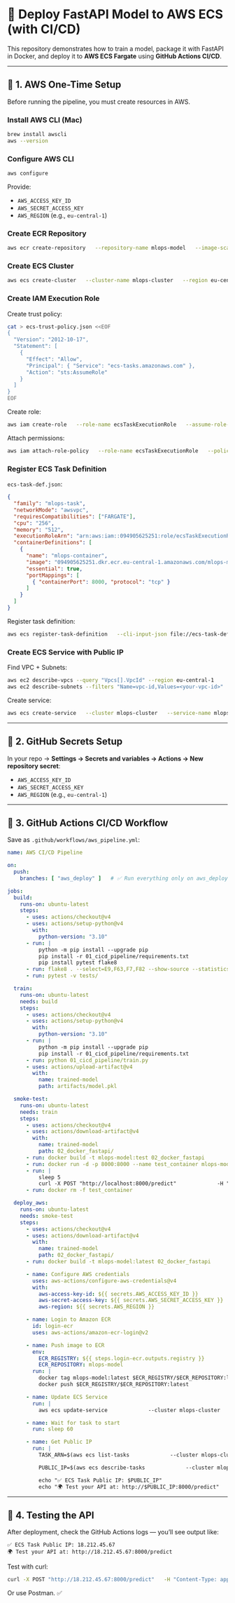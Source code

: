 # 🚀 Deploy FastAPI Model to AWS ECS (with CI/CD)

This repository demonstrates how to train a model, package it with FastAPI in Docker, and deploy it to **AWS ECS Fargate** using **GitHub Actions CI/CD**.

---

## 🔹 1. AWS One-Time Setup

Before running the pipeline, you must create resources in AWS.

### Install AWS CLI (Mac)
```bash
brew install awscli
aws --version
```

### Configure AWS CLI
```bash
aws configure
```
Provide:
- `AWS_ACCESS_KEY_ID`
- `AWS_SECRET_ACCESS_KEY`
- `AWS_REGION` (e.g., `eu-central-1`)

### Create ECR Repository
```bash
aws ecr create-repository   --repository-name mlops-model   --image-scanning-configuration scanOnPush=true   --region eu-central-1
```

### Create ECS Cluster
```bash
aws ecs create-cluster   --cluster-name mlops-cluster   --region eu-central-1
```

### Create IAM Execution Role
Create trust policy:
```bash
cat > ecs-trust-policy.json <<EOF
{
  "Version": "2012-10-17",
  "Statement": [
    {
      "Effect": "Allow",
      "Principal": { "Service": "ecs-tasks.amazonaws.com" },
      "Action": "sts:AssumeRole"
    }
  ]
}
EOF
```

Create role:
```bash
aws iam create-role   --role-name ecsTaskExecutionRole   --assume-role-policy-document file://ecs-trust-policy.json
```

Attach permissions:
```bash
aws iam attach-role-policy   --role-name ecsTaskExecutionRole   --policy-arn arn:aws:iam::aws:policy/service-role/AmazonECSTaskExecutionRolePolicy
```

### Register ECS Task Definition
`ecs-task-def.json`:
```json
{
  "family": "mlops-task",
  "networkMode": "awsvpc",
  "requiresCompatibilities": ["FARGATE"],
  "cpu": "256",
  "memory": "512",
  "executionRoleArn": "arn:aws:iam::094905625251:role/ecsTaskExecutionRole",
  "containerDefinitions": [
    {
      "name": "mlops-container",
      "image": "094905625251.dkr.ecr.eu-central-1.amazonaws.com/mlops-model:latest",
      "essential": true,
      "portMappings": [
        { "containerPort": 8000, "protocol": "tcp" }
      ]
    }
  ]
}
```

Register task definition:
```bash
aws ecs register-task-definition   --cli-input-json file://ecs-task-def.json
```

### Create ECS Service with Public IP
Find VPC + Subnets:
```bash
aws ec2 describe-vpcs --query "Vpcs[].VpcId" --region eu-central-1
aws ec2 describe-subnets --filters "Name=vpc-id,Values=<your-vpc-id>"   --query "Subnets[].SubnetId" --region eu-central-1
```

Create service:
```bash
aws ecs create-service   --cluster mlops-cluster   --service-name mlops-service   --task-definition mlops-task   --desired-count 1   --launch-type FARGATE   --network-configuration "awsvpcConfiguration={subnets=[subnet-aaa,subnet-bbb],assignPublicIp=ENABLED}"   --region eu-central-1
```

---

## 🔹 2. GitHub Secrets Setup

In your repo → **Settings → Secrets and variables → Actions → New repository secret**:

- `AWS_ACCESS_KEY_ID`
- `AWS_SECRET_ACCESS_KEY`
- `AWS_REGION` (e.g., `eu-central-1`)

---

## 🔹 3. GitHub Actions CI/CD Workflow

Save as `.github/workflows/aws_pipeline.yml`:

```yaml
name: AWS CI/CD Pipeline

on:
  push:
    branches: [ "aws_deploy" ]   # ✅ Run everything only on aws_deploy branch

jobs:
  build:
    runs-on: ubuntu-latest
    steps:
      - uses: actions/checkout@v4
      - uses: actions/setup-python@v4
        with:
          python-version: "3.10"
      - run: |
          python -m pip install --upgrade pip
          pip install -r 01_cicd_pipeline/requirements.txt
          pip install pytest flake8
      - run: flake8 . --select=E9,F63,F7,F82 --show-source --statistics
      - run: pytest -v tests/

  train:
    runs-on: ubuntu-latest
    needs: build
    steps:
      - uses: actions/checkout@v4
      - uses: actions/setup-python@v4
        with:
          python-version: "3.10"
      - run: |
          python -m pip install --upgrade pip
          pip install -r 01_cicd_pipeline/requirements.txt
      - run: python 01_cicd_pipeline/train.py
      - uses: actions/upload-artifact@v4
        with:
          name: trained-model
          path: artifacts/model.pkl

  smoke-test:
    runs-on: ubuntu-latest
    needs: train
    steps:
      - uses: actions/checkout@v4
      - uses: actions/download-artifact@v4
        with:
          name: trained-model
          path: 02_docker_fastapi/
      - run: docker build -t mlops-model:test 02_docker_fastapi
      - run: docker run -d -p 8000:8000 --name test_container mlops-model:test
      - run: |
          sleep 5
          curl -X POST "http://localhost:8000/predict"             -H "Content-Type: application/json"             -d '{"features":[5.1,3.5,1.4,0.2]}'
      - run: docker rm -f test_container

  deploy_aws:
    runs-on: ubuntu-latest
    needs: smoke-test
    steps:
      - uses: actions/checkout@v4
      - uses: actions/download-artifact@v4
        with:
          name: trained-model
          path: 02_docker_fastapi/
      - run: docker build -t mlops-model:latest 02_docker_fastapi

      - name: Configure AWS credentials
        uses: aws-actions/configure-aws-credentials@v4
        with:
          aws-access-key-id: ${{ secrets.AWS_ACCESS_KEY_ID }}
          aws-secret-access-key: ${{ secrets.AWS_SECRET_ACCESS_KEY }}
          aws-region: ${{ secrets.AWS_REGION }}

      - name: Login to Amazon ECR
        id: login-ecr
        uses: aws-actions/amazon-ecr-login@v2

      - name: Push image to ECR
        env:
          ECR_REGISTRY: ${{ steps.login-ecr.outputs.registry }}
          ECR_REPOSITORY: mlops-model
        run: |
          docker tag mlops-model:latest $ECR_REGISTRY/$ECR_REPOSITORY:latest
          docker push $ECR_REGISTRY/$ECR_REPOSITORY:latest

      - name: Update ECS Service
        run: |
          aws ecs update-service             --cluster mlops-cluster             --service mlops-service             --force-new-deployment

      - name: Wait for task to start
        run: sleep 60

      - name: Get Public IP
        run: |
          TASK_ARN=$(aws ecs list-tasks             --cluster mlops-cluster             --service-name mlops-service             --query "taskArns[0]" --output text)

          PUBLIC_IP=$(aws ecs describe-tasks             --cluster mlops-cluster             --tasks $TASK_ARN             --query "tasks[0].attachments[0].details[?name=='publicIPv4Address'].value"             --output text)

          echo "✅ ECS Task Public IP: $PUBLIC_IP"
          echo "🌍 Test your API at: http://$PUBLIC_IP:8000/predict"
```

---

## 🔹 4. Testing the API

After deployment, check the GitHub Actions logs — you’ll see output like:

```
✅ ECS Task Public IP: 18.212.45.67
🌍 Test your API at: http://18.212.45.67:8000/predict
```

Test with curl:
```bash
curl -X POST "http://18.212.45.67:8000/predict"   -H "Content-Type: application/json"   -d '{"features":[5.1,3.5,1.4,0.2]}'
```

Or use Postman. ✅

